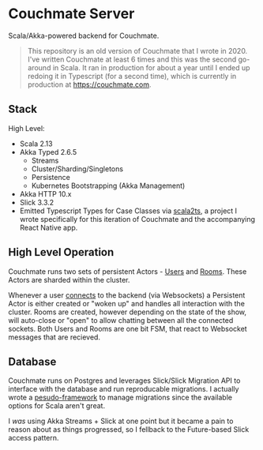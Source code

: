 # Couchmate Server

Scala/Akka-powered backend for Couchmate.

> This repository is an old version of Couchmate that I wrote in 2020. I've written Couchmate at least 6 times and this was the second go-around in Scala. It ran in production for about a year until I ended up redoing it in Typescript (for a second time), which is currently in production at https://couchmate.com.

## Stack

High Level:
* Scala 2.13
* Akka Typed 2.6.5
  - Streams
  - Cluster/Sharding/Singletons
  - Persistence
  - Kubernetes Bootstrapping (Akka Management)
* Akka HTTP 10.x
* Slick 3.3.2
* Emitted Typescript Types for Case Classes via [scala2ts](https://github.com/scala2ts), a project I wrote specifically for this iteration of Couchmate and the accompanying React Native app.

## High Level Operation

Couchmate runs two sets of persistent Actors - [Users](https://github.com/halfmatthalfcat/couchmate-server/blob/master/core/src/main/scala/com/couchmate/util/akka/extensions/UserExtension.scala) and [Rooms](https://github.com/halfmatthalfcat/couchmate-server/blob/master/core/src/main/scala/com/couchmate/util/akka/extensions/RoomExtension.scala). These Actors are sharded within the cluster. 

Whenever a user [connects](https://github.com/halfmatthalfcat/couchmate-server/blob/master/core/src/main/scala/com/couchmate/api/Routes.scala#L74) to the backend (via Websockets) a Persistent Actor is either created or "woken up" and handles all interaction with the cluster. Rooms are created, however depending on the state of the show, will auto-close or "open" to allow chatting between all the connected sockets. Both Users and Rooms are one bit FSM, that react to Websocket messages that are recieved.

## Database

Couchmate runs on Postgres and leverages Slick/Slick Migration API to interface with the database and run reproducable migrations. I actually wrote a [pesudo-framework](https://github.com/halfmatthalfcat/couchmate-server/tree/master/migration/src/main/scala/com/couchmate/migration/db) to manage migrations since the available options for Scala aren't great.

I _was_ using Akka Streams + Slick at one point but it became a pain to reason about as things progressed, so I fellback to the Future-based Slick access pattern.
